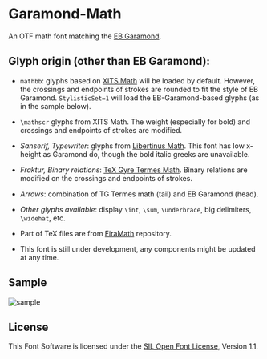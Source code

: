 # Garamond-Math

An OTF math font matching the [EB Garamond](https://github.com/octaviopardo/EBGaramond12/).

## Glyph origin (other than EB Garamond):

- `mathbb`: glyphs based on [XITS Math](https://github.com/khaledhosny/xits) will be loaded by default. However, the crossings and endpoints of strokes are rounded to fit the style of EB Garamond.  `StylisticSet=1` will load the EB-Garamond-based glyphs (as in the sample below).

- `\mathscr` glyphs from XITS Math. The weight (especially for bold) and crossings and endpoints of strokes are modified.

- *Sanserif, Typewriter*: glyphs from [Libertinus Math](https://github.com/khaledhosny/libertinus). This font has low x-height as Garamond do, though the bold italic greeks are unavailable.  

- *Fraktur, Binary relations*: [TeX Gyre Termes Math](http://www.gust.org.pl/projects/e-foundry/tg-math/).  Binary relations are modified on the crossings and endpoints of strokes.

- *Arrows*: combination of TG Termes math (tail) and EB Garamond (head).


- *Other glyphs available*: display `\int`, `\sum`, `\underbrace`, big delimiters, `\widehat`, etc.

- Part of TeX files are from [FiraMath](https://github.com/Stone-Zeng/FiraMath) repository.

- This font is still under development, any components might be updated at any time.

## Sample

![sample](https://raw.githubusercontent.com/YuanshengZhao/Garamond-Math/master/sample.svg)

## License

This Font Software is licensed under the [SIL Open Font License](http://scripts.sil.org/OFL), Version 1.1.
